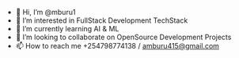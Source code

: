 - 👋 Hi, I’m @mburu1
- 👀 I’m interested in FullStack Development TechStack
- 🌱 I’m currently learning AI & ML
- 💞️ I’m looking to collaborate on OpenSource Development Projects
- 📫 How to reach me +254798774138 / amburu415@gmail.com

<!---
mburu1/mburu1 is a ✨ special ✨ repository because its `README.md` (this file) appears on your GitHub profile.
You can click the Preview link to take a look at your changes.
--->
